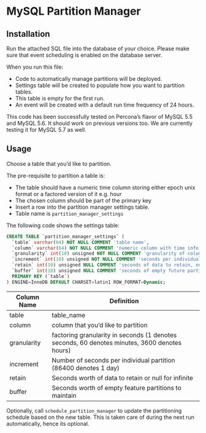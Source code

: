 MySQL Partition Manager
=======================


Installation
------------

Run the attached SQL file into the database of your choice. Please make sure that event scheduling is enabled on the database server.

When you run this file: 

* Code to automatically manage partitions will be deployed.
* Settings table will be created to populate how you want to partition tables. 
* This table is empty for the first run.
* An event will be created with a default run time frequency of 24 hours.

This code has been successfully tested on Percona’s flavor of MySQL 5.5 and MySQL 5.6. It should work on previous versions too. We are currently testing it for MySQL 5.7 as well.

Usage
------------------

Choose a table that you’d like to partition.

The pre-requisite to partition a table is:

* The table should have a numeric time column storing either epoch unix format or a factored version of it e.g. hour
* The chosen column should be part of the primary key
* Insert a row into the partition manager settings table. 
* Table name is `partition_manager_settings`

The following code shows the settings table:

```sql
CREATE TABLE `partition_manager_settings` (
  `table` varchar(64) NOT NULL COMMENT 'table name',
  `column` varchar(64) NOT NULL COMMENT 'numeric column with time info',
  `granularity` int(10) unsigned NOT NULL COMMENT 'granularity of column, i.e. 1=seconds, 60=minutes...',
  `increment` int(10) unsigned NOT NULL COMMENT 'seconds per individual partition',
  `retain` int(10) unsigned NULL COMMENT 'seconds of data to retain, null for infinite',
  `buffer` int(10) unsigned NULL COMMENT 'seconds of empty future partitions to create',
  PRIMARY KEY (`table`)
) ENGINE=InnoDB DEFAULT CHARSET=latin1 ROW_FORMAT=Dynamic;
```

Column Name | Definition
----------- | ----------
table       | table_name
column      | column that you’d like to partition
granularity | factoring granularity in seconds (1 denotes seconds, 60 denotes minutes, 3600 denotes hours)
increment   | Number of seconds per individual partition (86400 denotes 1 day)
retain      | Seconds worth of data to retain or null for infinite
buffer      | Seconds worth of empty feature partitions to maintain

Optionally, call `schedule_partition_manager` to update the partitioning schedule based on the new table. This is taken care of during the next run automatically, hence its optional.



